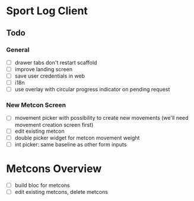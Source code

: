 
# Sport Log Client

## Todo

### General
* [ ] drawer tabs don't restart scaffold
* [ ] improve landing screen
* [ ] save user credentials in web
* [ ] i18n
* [ ] use overlay with circular progress indicator on pending request

### New Metcon Screen
* [ ] movement picker with possibility to create new movements (we'll need movement creation screen first)
* [ ] edit existing metcon
* [ ] double picker widget for metcon movement weight
* [ ] int picker: same baseline as other form inputs

# Metcons Overview
* [ ] build bloc for metcons
* [ ] edit existing metcons, delete metcons